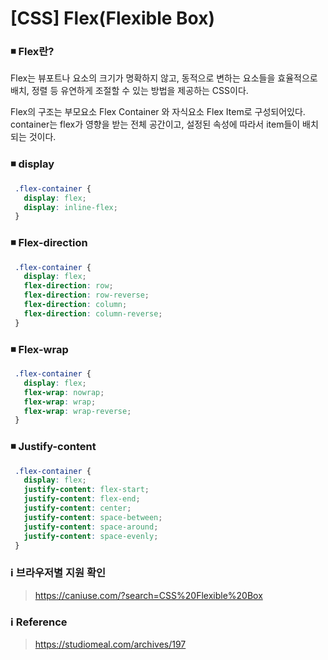 # [CSS] Flex(Flexible Box)

###  ◾️ Flex란?
Flex는 뷰포트나 요소의 크기가 명확하지 않고, 동적으로 변하는 요소들을 효율적으로 배치, 정렬 등 유연하게 조절할 수 있는 방법을 제공하는 CSS이다.

Flex의 구조는 부모요소 Flex Container 와 자식요소 Flex Item로 구성되어있다.
container는 flex가 영향을 받는 전체 공간이고, 설정된 속성에 따라서 item들이 배치되는 것이다.

### ◾️ display

```css
 .flex-container {
   display: flex;
   display: inline-flex;  
 }
```

### ◾️ Flex-direction

```css
 .flex-container {
   display: flex;
   flex-direction: row;
   flex-direction: row-reverse;
   flex-direction: column;
   flex-direction: column-reverse;
 }
```

### ◾️ Flex-wrap

```css
 .flex-container {
   display: flex;
   flex-wrap: nowrap;
   flex-wrap: wrap;
   flex-wrap: wrap-reverse;
 }
```

### ◾️ Justify-content

```css
 .flex-container {
   display: flex;
   justify-content: flex-start;
   justify-content: flex-end;
   justify-content: center;
   justify-content: space-between;
   justify-content: space-around;
   justify-content: space-evenly;
 }
```

### ℹ️ 브라우저별 지원 확인
> https://caniuse.com/?search=CSS%20Flexible%20Box

### ℹ️ Reference
> https://studiomeal.com/archives/197
